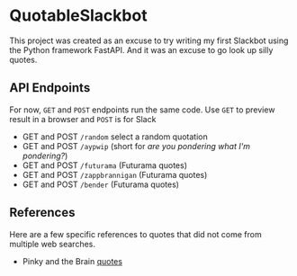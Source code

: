 # QuotableSlackbot
This project was created as an excuse to try writing my first Slackbot using
the Python framework FastAPI.  And it was an excuse to go look up silly quotes.

## API Endpoints
For now, `GET` and `POST` endpoints run the same code.
Use `GET` to preview result in a browser and `POST` is for Slack
- GET and POST `/random` select a random quotation
- GET and POST `/aypwip` (short for _are you pondering what I'm pondering?_)
- GET and POST `/futurama` (Futurama quotes)
- GET and POST `/zappbrannigan` (Futurama quotes)
- GET and POST `/bender` (Futurama quotes)


## References
Here are a few specific references to quotes that did not come from multiple web searches.
- Pinky and the Brain [quotes](https://pinkyandthebrain.fandom.com/wiki/Are_You_Pondering_What_I%27m_Pondering%3F)

